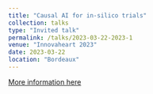 ```yaml
---
title: "Causal AI for in-silico trials"
collection: talks
type: "Invited talk"
permalink: /talks/2023-03-22-2023-1
venue: "Innovaheart 2023"
date: 2023-03-22
location: "Bordeaux"
---
```


[More information here](https://www.simcardiotest.eu/wordpress/innovaheart-a-european-workshop-on-digital-heart-bordeaux-france-22-march-2023/)
